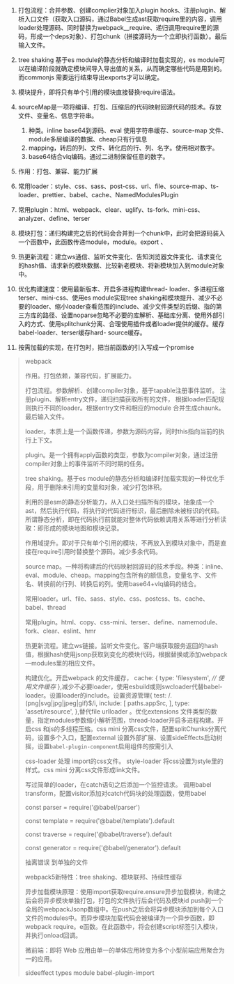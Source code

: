 1. 打包流程：合并参数、创建complier对象加入plugin hooks、注册plugin、解析入口文件（获取入口源码，通过Babel生成ast获取require里的内容，调用loader处理源码、同时替换为webpack__require、递归调用require里的源码，形成一个deps对象）、打包chunk（拼接源码为一个立即执行函数）。最后输入文件。

2. tree shaking 基于es module的静态分析和编译时加载实现的，es module可以在编译阶段就确定模块间导入导出值的关系，从而确定哪些代码是用到的。而commonjs 需要运行结束导出exports才可以确定。

3. 模块提升，即将只有单个引用的模块直接替换require语法。

4. sourceMap是一项将编译、打包、压缩后的代码映射回源代码的技术。存放文件、变量名、信息字符串。

   1. 种类。inline  base64到源码、eval 使用字符串缓存、source-map 文件、module多层编译的数据、cheap只有行信息
   2. mapping，转后的列、文件、转化后的行、列、名字。使用相对数字。
   3. base64结合vlq编码。通过二进制保留任意的数字。 

5. 作用：打包、兼容、能力扩展

6. 常用loader：style、css、sass、post-css、url、file、source-map、ts-loader、prettier、babel、cache、NamedModulesPlugin

7. 常用plugin：html、webpack、clear、uglify、ts-fork、mini-css、analyzer、define、terser

8. 模块打包：递归构建完之后的代码会合并到一个chunk中，此时会把源码装入一个函数中，此函数传递module，module。export 、

9. 热更新流程：建立ws通信、监听文件变化、告知浏览器文件变化、请求变化的hash值、请求新的模块数据、比较新老模块、将新模块加入到module对象中。

10. 优化构建速度：使用最新版本、开启多进程构建thread- loader、多进程压缩terser、mini-css、使用es module实现tree shaking和模块提升、减少不必要的loader、缩小loader查看范围的include、减少文件类型的后缀、指的第三方库的路径、设置noparse忽略不必要的库解析、基础库分离、使用外部引入的方式、使用splitchunk分离、合理使用插件或者loader提供的缓存。缓存babel-loader、terser缓存hard- source缓存。

11. 按需加载的实现，在打包时，把当前函数的引入写成一个promise 


> webpack
>
> 作用。打包依赖，兼容代码，扩展能力。
>
> 打包流程。参数解析、创建compiler对象，基于tapable注册事件监听。 注册plugin、解析entry文件，递归扫描获取所有的文件， 根据loader匹配规则执行不同的loader。根据entry文件和相应的module 合并生成chaunk。最后输入文件。
>
> loader。本质上是一个函数传递，参数为源码内容，同时this指向当前的执行上下文。
>
> plugin。是一个拥有apply函数的类型，参数为compiler对象，通过注册compiler对象上的事件监听不同时期的任务。
>
> tree shaking。基于es module的静态分析和编译时加载实现的一种优化手段，用于删除未引用的变量和对象，减少打包体积。
>
> 利用的是esm的静态分析能力，从入口处扫描所有的模块，抽象成一个ast，然后执行代码，将执行的代码进行标识，最后删除未被标识的代码。所谓静态分析，即在代码执行前就能对整体代码依赖调用关系等进行分析读取：即形成的模块地图和模块记录。
>
> 作用域提升。即对于只有单个引用的模块，不再放入到模块对象中，而是直接在require引用时替换整个源码。减少多余代码。
>
> source map。一种将构建后的代码映射回源码的技术手段。种类：inline、eval、module、cheap。mapping包含所有的额信息，变量名字、文件名、转换前的行列、转换后的列。使用base64+vlq编码的结合。
>
> 常用loader。url、file、sass、style、css、postcss、ts、cache、babel、thread
>
> 常用plugin。html、copy、css-mini、terser、define、namemodule、fork、clear、eslint、hmr
>
> 热更新流程。建立ws链接。监听文件变化。客户端获取服务返回的hash值，根据hash使用jsonp获取到变化的模块代码，根据替换或添加webpack—modules里的相应文件。
>
> 构建优化。开启webpack 的文件缓存， cache: {   type: 'filesystem', *// 使用文件缓存* },减少不必要loader，使用esbuild或则swcloader代替babel- loader。设置loader的include。设置资源管理{
> test: /\.(png|svg|jpg|jpeg|gif)$/i,
> include: [
> paths.appSrc,
> ],
> type: 'asset/resource',
> },替代file urlloader 。优化extensions 文件类型的数量，指定modules参数缩小解析范围，thread-loader开启多进程构建。开启css 和js的多线程压缩。css mini 分离css文件，配置splitChunks分离代码，设置多个入口，配置external 设置外部扩展、设置sideEffects启动树摇，设置`babel-plugin-component`启用组件的按需引入
>
> css-loader 处理 import的css文件。 style-loader 将css设置为style里的样式。css mini 分离css文件形成link文件。
>
> 写过简单的loader，在catch语句之后添加一个监控请求。 调用babel transform，配置visitor添加对catch代码块的处理函数，使用babel
>
> const parser = require('@babel/parser')
>
> const template = require('@babel/template').default
>
> const traverse = require('@babel/traverse').default
>
> const generator = require('@babel/generator').default
>
> 抽离错误 到单独的文件 
>
> webpack5新特性：tree shaking、模块联邦、持续性缓存
>
> 异步加载模块原理：使用import获取require.ensure异步加载模块，构建之后会将异步模块单独打包，打包的文件执行后会代码及模块id push到一个全局的webpackJsonp数组中。在push之后会将异步模块添加到每个入口文件的modules中。而异步模块加载代码会被编译为一个异步函数，即webpack require。e函数。在此函数中，将会创建script标签引入模块，并执行onload回调。
>
> 微前端：即将 Web 应用由单一的单体应用转变为多个小型前端应用聚合为一的应用。
>
> sideeffect   types module babel-plugin-import







